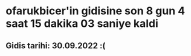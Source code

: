 # ofarukbicer'in gidisine son 8 gun 4 saat 15 dakika 03 saniye kaldi

## Gidis tarihi: 30.09.2022 :(